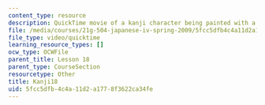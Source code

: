 ```yaml
---
content_type: resource
description: QuickTime movie of a kanji character being painted with a brush.
file: /media/courses/21g-504-japanese-iv-spring-2009/5fcc5dfb4c4a11d2a1778f3622ca34fe_Kanji18.mov
file_type: video/quicktime
learning_resource_types: []
ocw_type: OCWFile
parent_title: Lesson 18
parent_type: CourseSection
resourcetype: Other
title: Kanji18
uid: 5fcc5dfb-4c4a-11d2-a177-8f3622ca34fe
---
```

